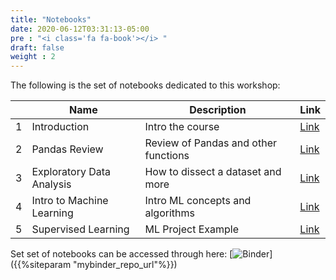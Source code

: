 ```yaml
---
title: "Notebooks"
date: 2020-06-12T03:31:13-05:00
pre : "<i class='fa fa-book'></i> "
draft: false
weight : 2
---
```


The following is the set of notebooks dedicated to this workshop:



|   | Name                      | Description                          | Link                                                                                                                                        |
|---|---------------------------|--------------------------------------|---------------------------------------------------------------------------------------------------------------------------------------------|
| 1 | Introduction              | Intro the course                     | [Link](https://github.com/vcalderon2009/2020_06_CA_Astro_Data_Science_Workshop/blob/master/notebooks/00.00-main-introduction.ipynb)         |
| 2 | Pandas Review             | Review of Pandas and other functions | [Link](https://github.com/vcalderon2009/2020_06_CA_Astro_Data_Science_Workshop/blob/master/notebooks/01.00-pandas-review.ipynb)             |
| 3 | Exploratory Data Analysis | How to dissect a dataset and more    | [Link](https://github.com/vcalderon2009/2020_06_CA_Astro_Data_Science_Workshop/blob/master/notebooks/02.00-Exploratory-Data-Analysis.ipynb) |
| 4 | Intro to Machine Learning | Intro ML concepts and algorithms     | [Link](https://github.com/vcalderon2009/2020_06_CA_Astro_Data_Science_Workshop/blob/master/notebooks/03.00-Intro-to-Machine-Learning.ipynb) |
| 5 | Supervised Learning       | ML Project Example                   | [Link](https://github.com/vcalderon2009/2020_06_CA_Astro_Data_Science_Workshop/blob/master/notebooks/03.01-Supervised-Learning.ipynb) |

Set set of notebooks can be accessed through here:
[![Binder](https://mybinder.org/badge_logo.svg)]({{%siteparam "mybinder_repo_url"%}})